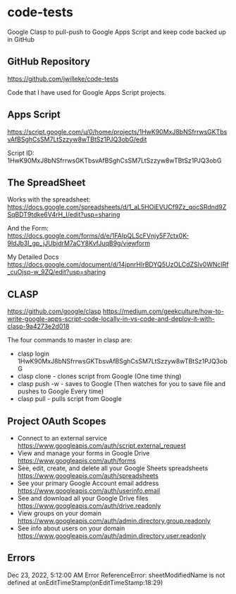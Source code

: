 # code-tests

Google Clasp to pull-push to Google Apps Script and keep code backed up in GitHub

## GitHub Repository

<https://github.com/jwilleke/code-tests>

Code that I have used for Google Apps Script projects.

## Apps Script

<https://script.google.com/u/0/home/projects/1HwK90MxJ8bNSfrrwsGKTbsvAfBSghCsSM7LtSzzyw8wTBtSz1PJQ3obG/edit>

Script ID: 1HwK90MxJ8bNSfrrwsGKTbsvAfBSghCsSM7LtSzzyw8wTBtSz1PJQ3obG

## The SpreadSheet

Works with the spreadsheet: <https://docs.google.com/spreadsheets/d/1_aL5HOiEVUCf9Zz_qocSRdnd9ZSqBDT9tdke6V4rH_I/edit?usp=sharing>

And the Form: <https://docs.google.com/forms/d/e/1FAIpQLScFVnjy5F7ctx0K-9ldJb3I_gp_jJUbjdrM7aCY8KvfJuqB9g/viewform>

My Detailed Docs <https://docs.google.com/document/d/14jpnrHIrBDYQ5UzOLCdZSlv0WNclRf_cuOjsp-w_9ZQ/edit?usp=sharing>

## CLASP

<https://github.com/google/clasp>
<https://medium.com/geekculture/how-to-write-google-apps-script-code-locally-in-vs-code-and-deploy-it-with-clasp-9a4273e2d018>

The four commands to master in clasp are:

- clasp login 1HwK90MxJ8bNSfrrwsGKTbsvAfBSghCsSM7LtSzzyw8wTBtSz1PJQ3obG
- clasp clone - clones script from Google (One time thing)
- clasp push -w - saves to Google (Then watches for you to save file and pushes to Google Every time)
- clasp pull - pulls script from Google

## Project OAuth Scopes

- Connect to an external service <https://www.googleapis.com/auth/script.external_request>
- View and manage your forms in Google Drive <https://www.googleapis.com/auth/forms>
- See, edit, create, and delete all your Google Sheets spreadsheets <https://www.googleapis.com/auth/spreadsheets>
- See your primary Google Account email address <https://www.googleapis.com/auth/userinfo.email>
- See and download all your Google Drive files <https://www.googleapis.com/auth/drive.readonly>
- View groups on your domain <https://www.googleapis.com/auth/admin.directory.group.readonly>
- See info about users on your domain <https://www.googleapis.com/auth/admin.directory.user.readonly>

## Errors

Dec 23, 2022, 5:12:00 AM	Error	ReferenceError: sheetModifiedName is not defined
    at onEditTimeStamp(onEditTimeStamp:18:29)